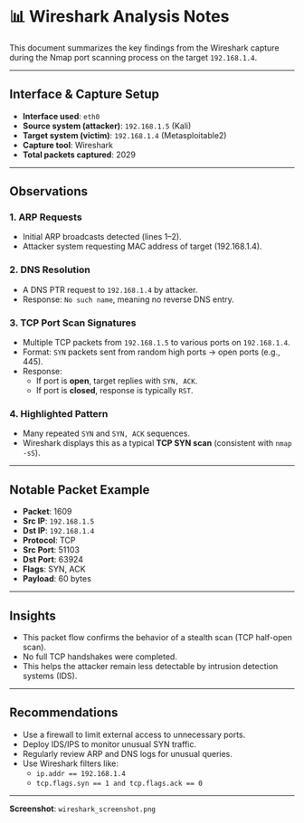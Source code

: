 # 📊 Wireshark Analysis Notes

This document summarizes the key findings from the Wireshark capture during the Nmap port scanning process on the target `192.168.1.4`.

---

##  Interface & Capture Setup

- **Interface used**: `eth0`
- **Source system (attacker)**: `192.168.1.5` (Kali)
- **Target system (victim)**: `192.168.1.4` (Metasploitable2)
- **Capture tool**: Wireshark
- **Total packets captured**: 2029

---

##  Observations

### 1. **ARP Requests**
- Initial ARP broadcasts detected (lines 1–2).
- Attacker system requesting MAC address of target (192.168.1.4).

### 2. **DNS Resolution**
- A DNS PTR request to `192.168.1.4` by attacker.
- Response: `No such name`, meaning no reverse DNS entry.

### 3. **TCP Port Scan Signatures**
- Multiple TCP packets from `192.168.1.5` to various ports on `192.168.1.4`.
- Format: `SYN` packets sent from random high ports → open ports (e.g., 445).
- Response:
  - If port is **open**, target replies with `SYN, ACK`.
  - If port is **closed**, response is typically `RST`.

### 4. **Highlighted Pattern**
- Many repeated `SYN` and `SYN, ACK` sequences.
- Wireshark displays this as a typical **TCP SYN scan** (consistent with `nmap -sS`).

---

##  Notable Packet Example

- **Packet**: 1609  
- **Src IP**: `192.168.1.5`  
- **Dst IP**: `192.168.1.4`  
- **Protocol**: TCP  
- **Src Port**: 51103  
- **Dst Port**: 63924  
- **Flags**: SYN, ACK  
- **Payload**: 60 bytes

---

##  Insights

- This packet flow confirms the behavior of a stealth scan (TCP half-open scan).
- No full TCP handshakes were completed.
- This helps the attacker remain less detectable by intrusion detection systems (IDS).

---

##  Recommendations

- Use a firewall to limit external access to unnecessary ports.
- Deploy IDS/IPS to monitor unusual SYN traffic.
- Regularly review ARP and DNS logs for unusual queries.
- Use Wireshark filters like:
  - `ip.addr == 192.168.1.4`
  - `tcp.flags.syn == 1 and tcp.flags.ack == 0`

---
 
 **Screenshot**: `wireshark_screenshot.png`


